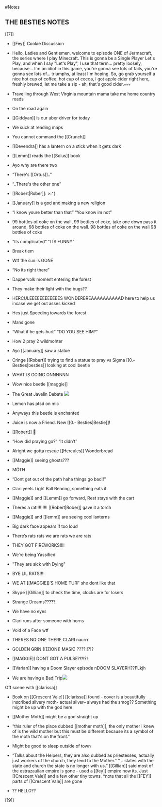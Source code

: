 #Notes 

## THE BESTIES NOTES

[[7]]

-   [[Fey]] Cookie Discussion
    
-   Hello, Ladies and Gentlemen, welcome to episode ONE of Jermacraft, the series where I play Minecraft. This is gonna be a Single Player Let's Play, and when I say "Let's Play", I use that term... pretty loosely, because... I'm an idiot in this game, you're gonna see lots of fails, you're gonna see lots of... triumphs, at least I'm hoping. So, go grab yourself a nice hot cup of coffee, hot cup of cocoa, I got apple cider right here, freshly brewed, let me take a sip - ah, that's good cider.💀💀💀
    
-   Travelling through West Virginia mountain mama take me home country roads
    
-   On the road again
    
-   [[Giddyan]] is our uber driver for today
    
-   We suck at reading maps
    
-   You cannot command the [[Crunch]]
    
-   [[Devendra]] has a lantern on a stick when it gets dark
    
-   [[Lemm]] reads the [[Solus]] book
    
-   Ayo why are there two
    
-   “There's [[Ortus]]..”
    
-   “..There's the other one”
    
-   [[Robert|Rober]]: >:^(
    
-   [[January]] is a god and making a new religion
    
-   “I know youre better than that” “You know im not”
    
-   99 bottles of coke on the wall, 99 bottles of coke, take one down pass it around, 98 bottles of coke on the wall. 98 bottles of coke on the wall 98 bottles of coke
    
-   “Its complicated” “ITS FUNNY”
    
-   Break tiem
    
-   Wtf the sun is GONE
    
-   “No its right there”
    
-   Dappervolk moment entering the forest
    
-   They make their light with the bugs??
    
-   HERCULEEEEEEEEEEEES WONDERBREAAAAAAAAAAD here to help us incase we get out asses kicked
    
-   Hes just Speeding towards the forest
    
-   Mans gone
    
-   “What if he gets hurt” “DO YOU SEE HIM?”
    
-   How 2 pray 2 wildmohter
    
-   Ayo [[January]] saw a statue
    
-   Cringe [[Robert]] trying to find a statue to pray vs Sigma [[0.- Besties|besties]] looking at cool beetle
    
-   WHAT IS GOING ONNNNNN
    
-   Wow nice beetle [[maggie]]
    
-   The Great Javelin Debate ![](https://lh6.googleusercontent.com/HUUaYaro2qh_Nq6h5XNL_CO9yf8_GUVI2fwlRwRIf2u7FC_KLvlKXGzwE0q6rLbuB6NJQYkGNCyeqVg97ZM6U1t1dFU5PbEUS9V5qYo_RvU6iVuYUdLOpcEFzgGMiRjWxhn1p8XyBAvEWVrZUA)
    
-   Lemon has ptsd on mic
    
-   Anyways this beetle is enchanted
    
-   Juice is now a Friend. New [[0.- Besties|Bestie]]!
    
-   [[Robert]] 🧍                
    
-   “How did praying go?” “It didn’t”
    
-   Alright we gotta rescue [[Hercules]] Wonderbread 
    
-   [[Maggie]] seeing ghosts???
    
-   MÖTH
    
-   “Dont get out of the path haha things go bad!!”
    
-   Clari yeets Light Ball Bearing, something eats it
    
-   [[Maggie]] and [[Lemm]] go forward, Rest stays with the cart
    
-   Theres a rat!!!!!!!!! [[Robert|Rober]] gave it a torch
    
-   [[Maggie]] and [[lemm]] are seeing cool lanterns
    
-   Big dark face appears if too loud
    
-   There’s rats rats we are rats we are rats
    
-   THEY GOT FIREWORKS!!!!
    
-   We’re being Yassified
    
-   "They are sick with Dying"
    
-   BYE LIL RATS!!!!
    
-   WE AT [[MAGGIE]]’S HOME TURF she dont like that
    
-   Skype [[Gillian]] to check the time, clocks are for losers
    
-   Strange Dreams?????
    
-   We have no eyes
    
-   Clari runs after someone with horns
    
-   Void of a Face wtf
    
-   THERES NO ONE THERE CLARI naurrr
    
-   GOLDEN GRIN ([[ZION]] MASK) ????!!?!?
    
-   [[MAGGIE]] DONT GOT A PULSE?!?!?!
    
-   [[Varian]] having a Doom Slayer episode nDOOM SLAYERH??FLkjh
    
-   We are having a Bad Trip![](https://lh4.googleusercontent.com/wXekmYdUSXtEYyFJZCE_WEPyw3kIC95_si3Ri9EGoGy0KcdV_JBQn49evvML5qgai9Zg7FriYLED4Y0iYMqVW5w3ACYX3MuVhQ3yzGptVeMC4QZprOk7eBAbwKlWp4zXauN7A_b_Jc65czvwTQ)
    

  
  
  
  

Off scene with [[clarissa]]

  

-   Book on [[Crescent Vale]] [[clarissa]] found - cover is a beautifully inscribed silvery moth- actual silver– always had the smog?? Something might be up with the god here
    
-   [[Mother Moth]] might be a god straight up 
    
-   “this ruler of the place dubbed [[mother moth]], the only mother i knew of is the wild mother but this must be different because its a symbol of the moth that's on the front.”
    
-   Might be good to sleep outside of town
    
-   “Talks about the Helpers, they are also dubbed as priestesses, actually just workers of the church, they tend to the Mother.” “... states with the state and church the state is no longer with us.” [[Gillian]] said most of the estrazaulian empire is gone - used a [[fey]] empire now its. Just [[Crescent Vale]] and a few other tiny towns. *note that all the [[FEY]] parts of [[Crescent Vale]] are gone
    
-   ?? HELLO??
    

[[9]]